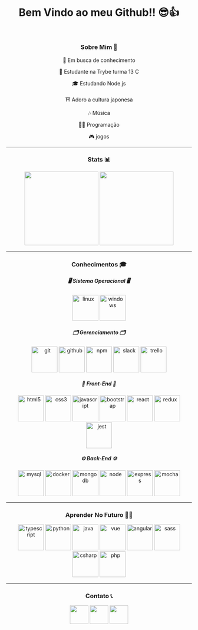 <link rel="stylesheet" href="https://cdn.jsdelivr.net/gh/devicons/devicon@v2.14.0/devicon.min.css">
<header>
  <h1 align="center">
    Bem Vindo ao meu Github!! 😎👍
  </h1>
</header>
<main>
  <section>
    <h3 align="center">
      Sobre Mim 👀
    </h3>
    <div align="center">
      <p>🚀 Em busca de conhecimento</p>
      <p>👻 Estudante na Trybe turma 13 C</p>
      <p>🎓 Estudando Node.js </p>
      <p>⛩ Adoro a cultura japonesa</p>
      <p>🎶 Música</p>
      <p>🧑‍💻 Programação</p>
      <p>🎮 jogos</p>
    </div>
  </section>
 <hr>
  <section>
    <!--stats-->
    <div align="center">
      <h3 align="center">Stats 📊 </h3>
      <img height="200em" src="https://github-readme-stats.vercel.app/api?username=Gabriel-Lobin&show_icons=true&include_all_commits=true&theme=graywhite"/>
      <img height="200em" src="https://github-readme-stats.vercel.app/api/top-langs/?username=Gabriel-Lobin&theme=graywhite"/>
    </div>
  </section>
 <hr>
  <section>
    <!--stacks-->
    <h3 align="center">Conhecimentos 🎓</h3>
    <div align="center">
      <!--https://devicon.dev-->
      <div>
        <h5> 🖥 Sistema Operacional 🖥 </h5>
          <img height="70em" alt="linux" src="https://cdn.jsdelivr.net/gh/devicons/devicon/icons/linux/linux-original.svg"/>
          <img height="70em" alt="windows" src="https://cdn.jsdelivr.net/gh/devicons/devicon/icons/windows8/windows8-original.svg"/>
      </div>  
      <div>  
        <h5> 🗂 Gerenciamento 🗂 </h5>
          <img height="70em" alt="git" src="https://cdn.jsdelivr.net/gh/devicons/devicon/icons/git/git-original-wordmark.svg"/>
          <img height="70em" alt="github" src="https://cdn.jsdelivr.net/gh/devicons/devicon/icons/github/github-original-wordmark.svg"/>
          <img height="70em" alt="npm" src="https://cdn.jsdelivr.net/gh/devicons/devicon/icons/npm/npm-original-wordmark.svg"/>
          <img height="70em" alt="slack" src="https://cdn.jsdelivr.net/gh/devicons/devicon/icons/slack/slack-original-wordmark.svg"/>
          <img height="70em" alt="trello" src="https://cdn.jsdelivr.net/gh/devicons/devicon/icons/trello/trello-plain-wordmark.svg"/>          
      </div>
      <div>
        <h5> 🎨 Front-End 🎨 </h5>
          <img height="70em" alt="html5" src="https://cdn.jsdelivr.net/gh/devicons/devicon/icons/html5/html5-original.svg"/>
          <img height="70em" alt="css3" src="https://cdn.jsdelivr.net/gh/devicons/devicon/icons/css3/css3-original.svg"/>
          <img height="70em" alt="javascript" src="https://cdn.jsdelivr.net/gh/devicons/devicon/icons/javascript/javascript-original.svg"/>
          <img height="70em" alt="bootstrap" src="https://cdn.jsdelivr.net/gh/devicons/devicon/icons/bootstrap/bootstrap-original.svg"/>
          <img height="70em" alt="react" src="https://cdn.jsdelivr.net/gh/devicons/devicon/icons/react/react-original-wordmark.svg"/>
          <img height="70em" alt="redux" src="https://cdn.jsdelivr.net/gh/devicons/devicon/icons/redux/redux-original.svg"/>
          <img height="70em" alt="jest" src="https://cdn.jsdelivr.net/gh/devicons/devicon/icons/jest/jest-plain.svg"/>
      </div>
      <div>
        <h5> ⚙ Back-End ⚙ </h5>
          <img height="70em" alt="mysql" src="https://cdn.jsdelivr.net/gh/devicons/devicon/icons/mysql/mysql-original-wordmark.svg"/>
          <img height="70em" alt="docker" src="https://cdn.jsdelivr.net/gh/devicons/devicon/icons/docker/docker-original-wordmark.svg"/>
          <img height="70em" alt="mongodb" src="https://cdn.jsdelivr.net/gh/devicons/devicon/icons/mongodb/mongodb-original-wordmark.svg"/>
          <img height="70em" alt="node" src="https://cdn.jsdelivr.net/gh/devicons/devicon/icons/nodejs/nodejs-original-wordmark.svg"/>
          <img height="70em" alt="express" src="https://cdn.jsdelivr.net/gh/devicons/devicon/icons/express/express-original-wordmark.svg"/>
          <img height="70em" alt="mocha" src="https://cdn.jsdelivr.net/gh/devicons/devicon/icons/mocha/mocha-plain.svg"/>
      </div>
    </div>
  </section>
 <hr>
  <section>
    <h3 align="center">Aprender No Futuro 👨‍💻 </h3>
     <div align="center">
      <img height="70em" alt="typescript" src="https://cdn.jsdelivr.net/gh/devicons/devicon/icons/typescript/typescript-plain.svg"/>
      <img height="70em" alt="python" src="https://cdn.jsdelivr.net/gh/devicons/devicon/icons/python/python-original-wordmark.svg"/>
      <img height="70em" alt="java" src="https://cdn.jsdelivr.net/gh/devicons/devicon/icons/java/java-original-wordmark.svg"/>
      <img height="70em" alt="vue" src="https://cdn.jsdelivr.net/gh/devicons/devicon/icons/vuejs/vuejs-original-wordmark.svg"/>
      <img height="70em" alt="angular" src="https://cdn.jsdelivr.net/gh/devicons/devicon/icons/angularjs/angularjs-original-wordmark.svg"/>
      <img height="70em" alt="sass" src="https://cdn.jsdelivr.net/gh/devicons/devicon/icons/sass/sass-original.svg"/>
      <img height="70em" alt="csharp" src="https://cdn.jsdelivr.net/gh/devicons/devicon/icons/csharp/csharp-line.svg"/>
      <img height="70em" alt="php" src="https://cdn.jsdelivr.net/gh/devicons/devicon/icons/php/php-plain.svg"/>
    <div/>
  <section/>
 <hr>
  <section>
  <!--links-->
  <h3 align="center">Contato 📞</h3>
  <div align="center">
    <a href="https://www.linkedin.com/in/gabrielsuassunaamorim/" target="_blank">
      <img height="50em" src="https://logospng.org/download/linkedin/logo-linkedin-icon-2048.png"></a>
    <a href="https://www.twitch.tv/lobinhoxd" target="_blank">
      <img height="50em" src="https://img.utdstc.com/icon/97d/da6/97dda66e6e0fe5b6f27b89e6e1a00f246bf82a92e4800300bb6a939cce00d1f7:200"></a>
    <a href="https://www.instagram.com/gabs_suassuna/" target="_blank">
      <img height="50em" src="https://upload.wikimedia.org/wikipedia/commons/thumb/a/a5/Instagram_icon.png/1024px-Instagram_icon.png"></a>
    <!-- <a href="http://api.whatsapp.com/send?phone=(telefone)" target="_blank">
      <img height="50em" src="https://www.gruporeporter.com.br/wp-content/uploads/2021/02/d9d97d48264770f85d35c208f279152c.png"></a> -->
  </div>
  </section>
</main>




